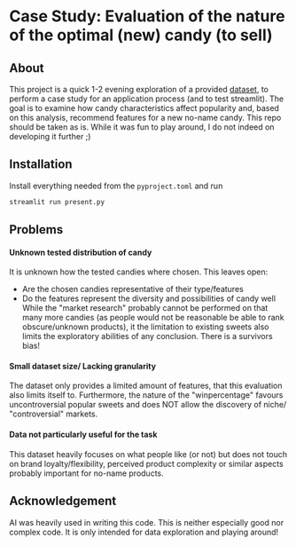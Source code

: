 # Case Study: Evaluation of the nature of the optimal (new) candy (to sell)
## About
This project is a quick 1-2 evening exploration of a provided [dataset](https://github.com/fivethirtyeight/data/tree/master/candy-power-ranking), to perform a case study for an application process (and to test streamlit).  The goal is to examine how candy characteristics affect popularity and, based on this analysis, recommend features for a new no-name candy.
This repo should be taken as is. While it was fun to play around, I do not indeed on developing it further ;)

## Installation
Install everything needed from the `pyproject.toml` and run
```sh
streamlit run present.py
```

## Problems
#### Unknown tested distribution of candy
It is unknown how the tested candies where chosen. This leaves open:
- Are the chosen candies representative of their type/features
- Do the features represent the diversity and possibilities of candy well
While the "market research" probably cannot be performed on that many more candies (as people would not be reasonable be able to rank obscure/unknown products), it the limitation to existing sweets also limits the exploratory abilities of any conclusion. There is a survivors bias!

#### Small dataset size/ Lacking granularity
The dataset only provides a limited amount of features, that this evaluation also limits itself to.
Furthermore, the nature of the "winpercentage" favours uncontroversial popular sweets and does NOT allow the discovery of niche/ "controversial" markets.

#### Data not particularly useful for the task
This dataset heavily focuses on what people like (or not) but does not touch on brand loyalty/flexibility, perceived product complexity or similar aspects probably important for no-name products.

## Acknowledgement
AI was heavily used in writing this code. This is neither especially good nor complex code. It is only intended for data exploration and playing around!